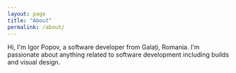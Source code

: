 ```yaml
---
layout: page
title: "About"
permalink: /about/
---
```


Hi, I'm Igor Popov, a software developer from Galați, Romania.
I'm passionate about anything related to software development including builds and visual design.
